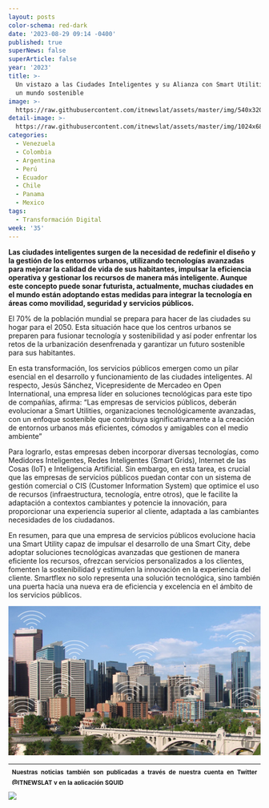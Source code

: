```yaml
---
layout: posts
color-schema: red-dark
date: '2023-08-29 09:14 -0400'
published: true
superNews: false
superArticle: false
year: '2023'
title: >-
  Un vistazo a las Ciudades Inteligentes y su Alianza con Smart Utilities para
  un mundo sostenible
image: >-
  https://raw.githubusercontent.com/itnewslat/assets/master/img/540x320/SmartCities-p.jpg
detail-image: >-
  https://raw.githubusercontent.com/itnewslat/assets/master/img/1024x680/SmartCities-g.jpg
categories:
  - Venezuela
  - Colombia
  - Argentina
  - Perú
  - Ecuador
  - Chile
  - Panama
  - Mexico
tags:
  - Transformación Digital
week: '35'
---
```

**Las ciudades inteligentes surgen de la necesidad de redefinir el diseño y la gestión de los entornos urbanos, utilizando tecnologías avanzadas para mejorar la calidad de vida de sus habitantes, impulsar la eficiencia operativa y gestionar los recursos de manera más inteligente. Aunque este concepto puede sonar futurista, actualmente, muchas ciudades en el mundo están adoptando estas medidas para integrar la tecnología en áreas como movilidad, seguridad y servicios públicos.**

El 70% de la población mundial se prepara para hacer de las ciudades su hogar para el 2050. Esta situación hace que los centros urbanos se preparen para fusionar tecnología y sostenibilidad y así poder enfrentar los retos de la urbanización desenfrenada y garantizar un futuro sostenible para sus habitantes. 

En esta transformación, los servicios públicos emergen como un pilar esencial en el desarrollo y funcionamiento de las ciudades inteligentes. Al respecto, Jesús Sánchez, Vicepresidente de Mercadeo en Open International, una empresa líder en soluciones tecnológicas para este tipo de compañías, afirma: “Las empresas de servicios públicos, deberán evolucionar a  Smart Utilities,  organizaciones tecnológicamente avanzadas, con un enfoque sostenible que contribuya significativamente a la creación de entornos urbanos más eficientes, cómodos y amigables con el medio ambiente”

Para lograrlo, estas empresas deben incorporar diversas tecnologías, como Medidores Inteligentes, Redes Inteligentes (Smart Grids), Internet de las Cosas (IoT) e Inteligencia Artificial. Sin embargo, en esta tarea, es crucial que las empresas de servicios públicos puedan contar con  un sistema de gestión comercial o CIS (Customer Information System) que optimice el uso de recursos (infraestructura, tecnología, entre otros), que le facilite la adaptación a contextos cambiantes y potencie la innovación, para proporcionar una experiencia superior al cliente, adaptada a las cambiantes necesidades de los ciudadanos.

En resumen, para que una empresa de servicios públicos evolucione hacia una Smart Utility capaz de impulsar el desarrollo de una Smart City, debe adoptar soluciones tecnológicas avanzadas que gestionen de manera eficiente los recursos, ofrezcan servicios personalizados a los clientes, fomenten la sostenibilidad y estimulen la innovación en la experiencia del cliente. Smartflex no solo representa una solución tecnológica, sino también una puerta hacia una nueva era de eficiencia y excelencia en el ámbito de los servicios públicos.

![](https://raw.githubusercontent.com/itnewslat/assets/master/img/540x320/SmartCities-p.jpg)

<table style="height: 42px;" width="569">
<tbody>
<tr>
<td style="text-align: justify;"><sub><strong>Nuestras noticias también son publicadas a través de nuestra cuenta en Twitter <a href="https://twitter.com/itnewslat?lang=es">@ITNEWSLAT</a> y en la aplicación <a href="https://squidapp.co/en/">SQUID</a></strong></sub></td>
</tr>
</tbody>
</table>

<img src="https://tracker.metricool.com/c3po.jpg?hash=56f88a41e39ab42c063cc51676587a04"/>
